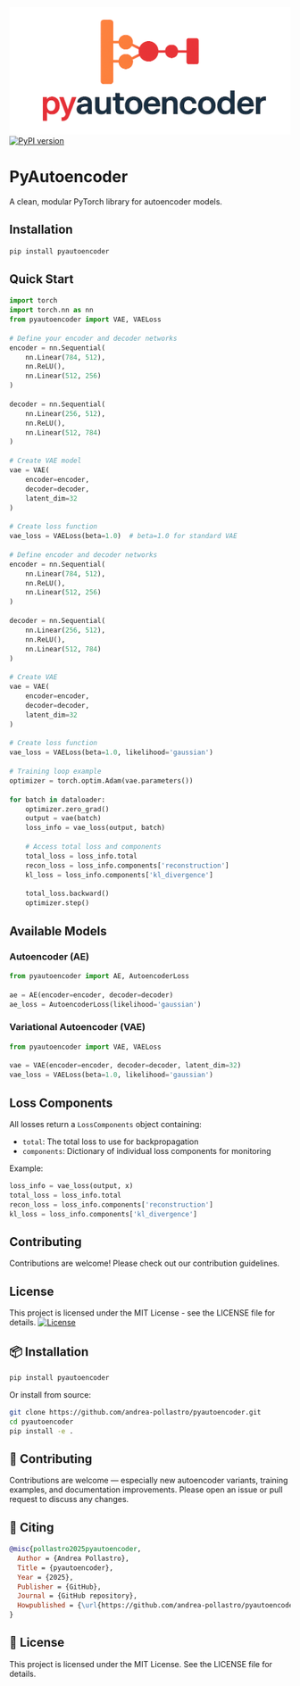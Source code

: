 ![logo](https://raw.githubusercontent.com/andrea-pollastro/pyautoencoder/main/assets/logo_nobackground.png)
[![PyPI version](https://img.shields.io/pypi/v/pyautoencoder.svg?color=orange&label=pypi)](https://pypi.org/project/pyautoencoder/)

# PyAutoencoder

A clean, modular PyTorch library for autoencoder models.

## Installation

```bash
pip install pyautoencoder
```

## Quick Start

```python
import torch
import torch.nn as nn
from pyautoencoder import VAE, VAELoss

# Define your encoder and decoder networks
encoder = nn.Sequential(
    nn.Linear(784, 512),
    nn.ReLU(),
    nn.Linear(512, 256)
)

decoder = nn.Sequential(
    nn.Linear(256, 512),
    nn.ReLU(),
    nn.Linear(512, 784)
)

# Create VAE model
vae = VAE(
    encoder=encoder,
    decoder=decoder,
    latent_dim=32
)

# Create loss function
vae_loss = VAELoss(beta=1.0)  # beta=1.0 for standard VAE

# Define encoder and decoder networks
encoder = nn.Sequential(
    nn.Linear(784, 512),
    nn.ReLU(),
    nn.Linear(512, 256)
)

decoder = nn.Sequential(
    nn.Linear(256, 512),
    nn.ReLU(),
    nn.Linear(512, 784)
)

# Create VAE
vae = VAE(
    encoder=encoder,
    decoder=decoder,
    latent_dim=32
)

# Create loss function
vae_loss = VAELoss(beta=1.0, likelihood='gaussian')

# Training loop example
optimizer = torch.optim.Adam(vae.parameters())

for batch in dataloader:
    optimizer.zero_grad()
    output = vae(batch)
    loss_info = vae_loss(output, batch)
    
    # Access total loss and components
    total_loss = loss_info.total
    recon_loss = loss_info.components['reconstruction']
    kl_loss = loss_info.components['kl_divergence']
    
    total_loss.backward()
    optimizer.step()
```

## Available Models

### Autoencoder (AE)
```python
from pyautoencoder import AE, AutoencoderLoss

ae = AE(encoder=encoder, decoder=decoder)
ae_loss = AutoencoderLoss(likelihood='gaussian')
```

### Variational Autoencoder (VAE)
```python
from pyautoencoder import VAE, VAELoss

vae = VAE(encoder=encoder, decoder=decoder, latent_dim=32)
vae_loss = VAELoss(beta=1.0, likelihood='gaussian')
```

## Loss Components

All losses return a `LossComponents` object containing:
- `total`: The total loss to use for backpropagation
- `components`: Dictionary of individual loss components for monitoring

Example:
```python
loss_info = vae_loss(output, x)
total_loss = loss_info.total
recon_loss = loss_info.components['reconstruction']
kl_loss = loss_info.components['kl_divergence']
```

## Contributing

Contributions are welcome! Please check out our contribution guidelines.

## License

This project is licensed under the MIT License - see the LICENSE file for details.
[![License](https://img.shields.io/github/license/andrea-pollastro/pyautoencoder.svg)](https://opensource.org/licenses/MIT)

## 📦 Installation

```bash
pip install pyautoencoder
```

Or install from source:
```bash
git clone https://github.com/andrea-pollastro/pyautoencoder.git
cd pyautoencoder
pip install -e .
```

## 🤝 Contributing
Contributions are welcome — especially new autoencoder variants, training examples, and documentation improvements.
Please open an issue or pull request to discuss any changes.

## 📝 Citing
```bibtex
@misc{pollastro2025pyautoencoder,
  Author = {Andrea Pollastro},
  Title = {pyautoencoder},
  Year = {2025},
  Publisher = {GitHub},
  Journal = {GitHub repository},
  Howpublished = {\url{https://github.com/andrea-pollastro/pyautoencoder}}
}
```

## 📄 License
This project is licensed under the MIT License. See the LICENSE file for details.
